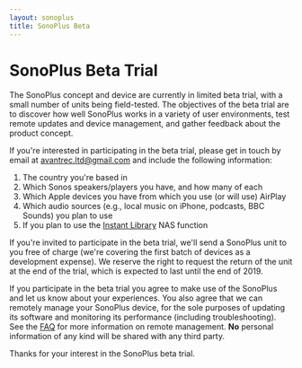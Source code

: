 ```yaml
---
layout: sonoplus
title: SonoPlus Beta
---
```


# SonoPlus Beta Trial

The SonoPlus concept and device are currently in limited beta trial, with a small number of units being field-tested. The objectives of the beta trial are to discover how well SonoPlus works in a variety of user environments, test remote updates and device management, and gather feedback about the product concept.

If you're interested in participating in the beta trial, please get in touch by email at <a href="mailto:avantrec.ltd@gmail.com">avantrec.ltd@gmail.com</a> and include the following information:

1. The country you're based in
1. Which Sonos speakers/players you have, and how many of each
1. Which Apple devices you have from which you use (or will use) AirPlay
1. Which audio sources (e.g., local music on iPhone, podcasts, BBC Sounds) you plan to use
1. If you plan to use the [Instant Library](instantlibrary) NAS function

If you're invited to participate in the beta trial, we'll send a SonoPlus unit to you free of charge (we're covering the first batch of devices as a development expense). We reserve the right to request the return of the unit at the end of the trial, which is expected to last until the end of 2019.

If you participate in the beta trial you agree to make use of the SonoPlus and let us know about your experiences. You also agree that we can remotely manage your SonoPlus device, for the sole purposes of updating its software and monitoring its performance (including troubleshooting). See the [FAQ](faq.html#remote-management) for more information on remote management. **No** personal information of any kind will be shared with any third party.

Thanks for your interest in the SonoPlus beta trial.